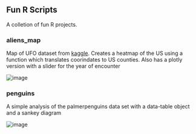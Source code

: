 ## Fun R Scripts
A colletion of fun R projects.

### aliens_map

Map of UFO dataset from [kaggle](https://www.kaggle.com/datasets/NUFORC/ufo-sightings). Creates a heatmap of the US using a function which translates coorindates to US counties. Also has a plotly version with a slider for the year of encounter

![image](https://github.com/Elkip/FunRScripts/assets/15692575/d8fbc9b2-c7df-4d63-ad2f-4440509b4751)

### penguins

A simple analysis of the palmerpenguins data set with a data-table object and a sankey diagram

![image](https://github.com/Elkip/FunRScripts/assets/15692575/36c1673d-4de3-4e2b-ab9f-7cdb4ad8723f)
